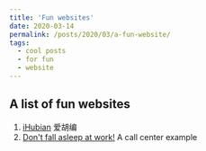 ```yaml
---
title: 'Fun websites'
date: 2020-03-14
permalink: /posts/2020/03/a-fun-website/
tags:
  - cool posts
  - for fun
  - website
---
```


A list of fun websites
------
1. [iHubian](http://ihubian.xyz/) 爱胡编
1. [Don't fall asleep at work!](https://www.facebook.com/FirstResponsePhotography/videos/505550817000094/) A call center example
